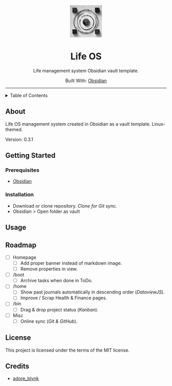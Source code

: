 <div align="center">
    <img src="img/life_OS_logo.png" width=100> <!-- Logo -->
    <h1>Life OS</h1> <!-- Title -->
    <p>
      Life management system Obsidian vault template.
    </p> <!-- Description -->
    <p>
      Built With: <a href="https://obsidian.md/">Obsidian</a>
    </p> <!-- Built With -->
</div>

---

<details>
<summary>Table of Contents</summary>

- [About](#about)
- [Getting Started](#getting-started)
  - [Prerequisites](#prerequisites)
  - [Installation](#installation)
- [Usage](#usage)
- [Roadmap](#roadmap)
- [License](#license)
- [Credits](#credits)
</details>

## About

Life OS management system created in Obsidian as a vault template. Linux-themed.

Version: 0.3.1

## Getting Started

### Prerequisites

- [Obsidian](https://obsidian.md/)

### Installation

- Download or clone repository. *Clone for Git sync.*
- Obsidian > Open folder as vault

## Usage

## Roadmap

- [ ] Homepage
  - [ ] Add proper banner instead of markdown image.
  - [ ] Remove properties in view.
- [ ] /boot
  - [ ] Archive tasks when done in ToDo.
- [ ] /home
  - [ ] Show past journals automatically in descending order (*DataviewJS*).
  - [ ] Improve / Scrap Health & Finance pages.
- [ ] /bin
  - [ ] Drag & drop project status (*Kanban*).
- [ ] Misc
  - [ ] Online sync (*Git & GitHub*).

## License

This project is licensed under the terms of the MIT license.

## Credits

- [adore_blvnk](https://twitter.com/adore_blvnk)
